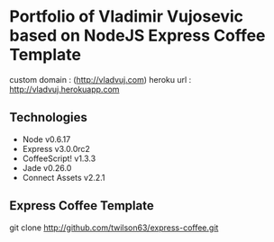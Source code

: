# Portfolio of Vladimir Vujosevic based on NodeJS Express Coffee Template

custom domain : (http://vladvuj.com)
heroku url : http://vladvuj.herokuapp.com


## Technologies

* Node v0.6.17
* Express v3.0.0rc2
* CoffeeScript! v1.3.3
* Jade v0.26.0
* Connect Assets v2.2.1

## Express Coffee Template

git clone http://github.com/twilson63/express-coffee.git 
